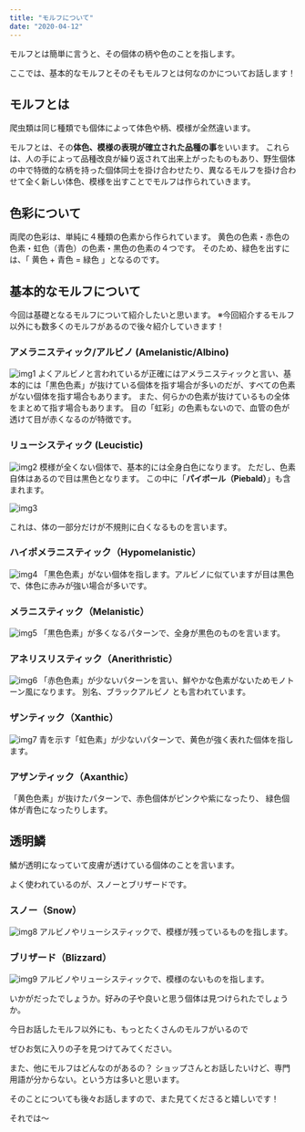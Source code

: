 ```yaml
---
title: "モルフについて"
date: "2020-04-12"
---
```

モルフとは簡単に言うと、その個体の柄や色のことを指します。
 
ここでは、基本的なモルフとそのそもモルフとは何なのかについてお話します！
 
## モルフとは
爬虫類は同じ種類でも個体によって体色や柄、模様が全然違います。
 
モルフとは、その**体色、模様の表現が確立された品種の事**をいいます。
これらは、人の手によって品種改良が繰り返されて出来上がったものもあり、野生個体の中で特徴的な柄を持った個体同士を掛け合わせたり、異なるモルフを掛け合わせて全く新しい体色、模様を出すことでモルフは作られていきます。
 
## 色彩について
両爬の色彩は、単純に４種類の色素から作られています。
黄色の色素・赤色の色素・虹色（青色）の色素・黒色の色素の４つです。
そのため、緑色を出すには、「 黄色 + 青色 = 緑色 」となるのです。
 
## 基本的なモルフについて
今回は基礎となるモルフについて紹介したいと思います。
※今回紹介するモルフ以外にも数多くのモルフがあるので後々紹介していきます！

### アメラニスティック/アルビノ (Amelanistic/Albino)
![img1](../assets/note2/image1.jpg)
よくアルビノと言われているが正確にはアメラニスティックと言い、基本的には「黒色色素」が抜けている個体を指す場合が多いのだが、すべての色素がない個体を指す場合もあります。
また、何らかの色素が抜けているもの全体をまとめて指す場合もあります。
目の「虹彩」の色素もないので、血管の色が透けて目が赤くなるのが特徴です。
 
### リューシスティック (Leucistic)
![img2](../assets/note2/image2.jpg)
模様が全くない個体で、基本的には全身白色になります。
ただし、色素自体はあるので目は黒色となります。
この中に「**パイボール（Piebald）**」も含まれます。
 
![img3](../assets/note2/image3.jpg)
 
これは、体の一部分だけが不規則に白くなるものを言います。
 
### ハイポメラニスティック（Hypomelanistic）
![img4](../assets/note2/image4.jpg)
「黒色色素」がない個体を指します。アルビノに似ていますが目は黒色で、体色に赤みが強い場合が多いです。
 
### メラニスティック（Melanistic）
![img5](../assets/note2/image5.jpg)
「黒色色素」が多くなるパターンで、全身が黒色のものを言います。
 
### アネリスリスティック（Anerithristic）
![img6](../assets/note2/image6.jpg)
「赤色色素」が少ないパターンを言い、鮮やかな色素がないためモノトーン風になります。
別名、ブラックアルビノ とも言われています。
 
### ザンティック（Xanthic）
![img7](../assets/note2/image7.jpg)
青を示す「虹色素」が少ないパターンで、黄色が強く表れた個体を指します。
 
### アザンティック（Axanthic）
「黄色色素」が抜けたパターンで、赤色個体がピンクや紫になったり、
緑色個体が青色になったりします。
 
## 透明鱗
鱗が透明になっていて皮膚が透けている個体のことを言います。
 
よく使われているのが、スノーとブリザードです。
 
### スノー（Snow）
![img8](../assets/note2/image8.jpg)
アルビノやリューシスティックで、模様が残っているものを指します。
 
### ブリザード（Blizzard）
![img9](../assets/note2/image9.jpg)
アルビノやリューシスティックで、模様のないものを指します。
 
 
いかがだったでしょうか。好みの子や良いと思う個体は見つけられたでしょうか。
 
今日お話したモルフ以外にも、もっとたくさんのモルフがいるので
 
ぜひお気に入りの子を見つけてみてください。
 
また、他にモルフはどんなのがあるの？ ショップさんとお話したいけど、専門用語が分からない。という方は多いと思います。
 
そのことについても後々お話しますので、また見てくださると嬉しいです！
 
それでは〜